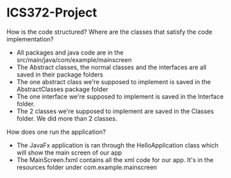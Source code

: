 # ICS372-Project

How is the code structured? Where are the classes that satisfy the code implementation?
- All packages and java code are in the src/main/java/com/example/mainscreen
- The Abstract classes, the normal classes and the interfaces  are all saved in their package folders
- The one abstract class we're supposed to implement is saved in the AbstractClasses package folder
- The one interface we're supposed to implement is saved in the Interface folder. 
- The 2 classes we're supposed to implement are saved in the Classes folder. We did more than 2 classes. 

How does one run the application?
- The JavaFx application is ran through the HelloApplication class which will show the main screen of our app
- The MainScreen.fxml contains all the xml code for our app. It's in the resources folder under com.example.mainscreen
